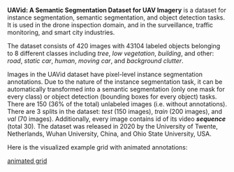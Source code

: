 **UAVid: A Semantic Segmentation Dataset for UAV Imagery** is a dataset for instance segmentation, semantic segmentation, and object detection tasks. It is used in the drone inspection domain, and in the surveillance, traffic monitoring, and smart city industries. 

The dataset consists of 420 images with 43104 labeled objects belonging to 8 different classes including *tree*, *low vegetation*, *building*, and other: *road*, *static car*, *human*, *moving car*, and *background clutter*.

Images in the UAVid dataset have pixel-level instance segmentation annotations. Due to the nature of the instance segmentation task, it can be automatically transformed into a semantic segmentation (only one mask for every class) or object detection (bounding boxes for every object) tasks. There are 150 (36% of the total) unlabeled images (i.e. without annotations). There are 3 splits in the dataset: *test* (150 images), *train* (200 images), and *val* (70 images). Additionally, every image contains id of its video ***sequence*** (total 30). The dataset was released in 2020 by the University of Twente, Netherlands, Wuhan University, China, and Ohio State University, USA.

Here is the visualized example grid with animated annotations:

[animated grid](https://github.com/dataset-ninja/uavid/raw/main/visualizations/horizontal_grid.webm)
